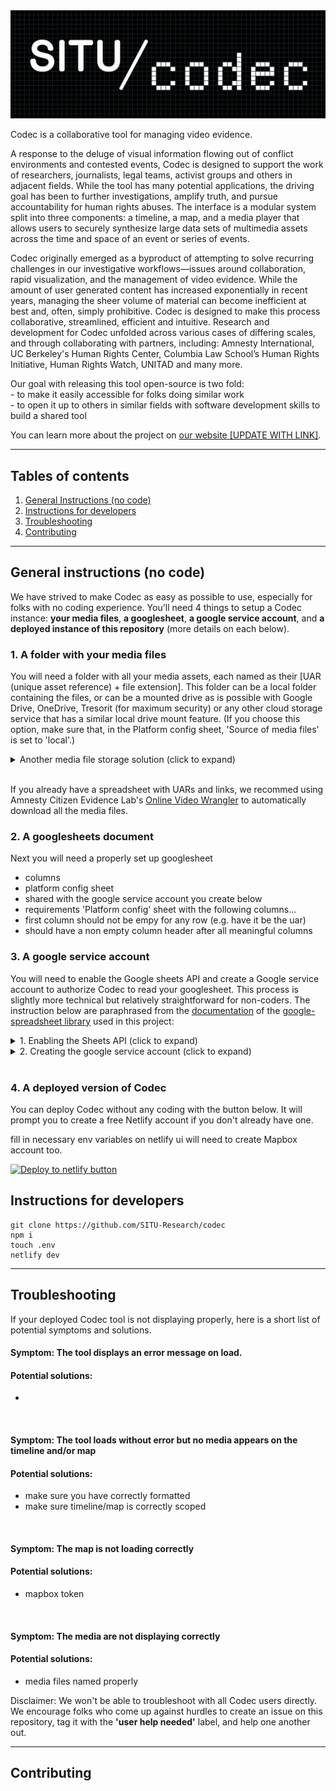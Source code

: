 <img src="codec white on black logo cropped center.png" alt="SITU Research and Codec logos">

Codec is a collaborative tool for managing video evidence.

A response to the deluge of visual information flowing out of conflict environments and contested events, Codec is designed to support the work of researchers, journalists, legal teams, activist groups and others in adjacent fields. While the tool has many potential applications, the driving goal has been to further investigations, amplify truth, and pursue accountability for human rights abuses. The interface is a modular system split into three components: a timeline, a map, and a media player that allows users to securely synthesize large data sets of multimedia assets across the time and space of an event or series of events.

Codec originally emerged as a byproduct of attempting to solve recurring challenges in our investigative workflows—issues around collaboration, rapid visualization, and the management of video evidence. While the amount of user generated content has increased exponentially in recent years, managing the sheer volume of material can become inefficient at best and, often, simply prohibitive. Codec is designed to make this process collaborative, streamlined, efficient and intuitive. Research and development for Codec unfolded across various cases of differing scales, and through collaborating with partners, including: Amnesty International, UC Berkeley's Human Rights Center, Columbia Law School’s Human Rights Initiative, Human Rights Watch, UNITAD and many more.


Our goal with releasing this tool open-source is two fold: <br>
\- to make it easily accessible for folks doing similar work <br>
\- to open it up to others in similar fields with software development skills to build a shared tool

You can learn more about the project on [our website [UPDATE WITH LINK]](https://www.situ.nyc/research/codec).

***

## Tables of contents

1. [General Instructions (no code)](#general-instructions-no-code)
2. [Instructions for developers](#instructions-for-developers)
3. [Troubleshooting](#troubleshooting)
4. [Contributing](#contributing)

***

## General instructions (no code)

We have strived to make Codec as easy as possible to use, especially for folks with no coding experience. You'll need 4 things to setup a Codec instance: **your media files**, **a googlesheet**, **a google service account**, and **a deployed instance of this repository** (more details on each below).

### 1. A folder with your media files

You will need a folder with all your media assets, each named as their [UAR (unique asset reference) + file extension]. This folder can be a local folder containing the files, or can be a mounted drive as is possible with Google Drive, OneDrive, Tresorit (for maximum security) or any other cloud storage service that has a similar local drive mount feature. (If you choose this option, make sure that, in the Platform config sheet, 'Source of media files' is set to 'local'.)

<details>

<summary>Another media file storage solution (click to expand) </summary>

Another media file storage solution is to use a cloud storage service such as Amazon Web Services’ S3. After having uploaded the necessary files to an S3 bucket and the necessary url links filled in the spreadsheet, any user with access to the platform can then play the files without needing a local copy or a local drive streaming solution. It thus makes public dissemination easier. However, it is slightly more technically difficult to set up and is not as secure. (If you choose this option, make sure that, in the Platform config sheet, 'Source of media files' is set to 'url'.)
</details>
<br>

If you already have a spreadsheet with UARs and links, we recommed using Amnesty Citizen Evidence Lab's [Online Video Wrangler](https://citizenevidence.org/2021/03/25/online-video-wrangler/) to automatically download all the media files.

### 2. A googlesheets document

Next you will need a properly set up googlesheet
- columns
- platform config sheet
- shared with the google service account you create below
- requirements 'Platform config' sheet with the following columns...
- first column should not be empy for any row (e.g. have it be the uar)
- should have a non empty column header after all meaningful columns

### 3. A google service account

You will need to enable the Google sheets API and create a Google service account to authorize Codec to read your googlesheet. This process is slightly more technical but relatively straightforward for non-coders. The instruction below are paraphrased from the [documentation](https://theoephraim.github.io/node-google-spreadsheet/#/getting-started/authentication) of the [google-spreadsheet library](https://theoephraim.github.io/node-google-spreadsheet/) used in this project:



<details>

<summary>
1. Enabling the Sheets API (click to expand)
</summary>

1. Go to the [Google Developers Console](https://console.cloud.google.com/)
2. Select your project or create a new one (and then select it)
3. In the sidebar on the left, select APIs & Services > Library
4. Search for "sheets"
5. Click on "Google Sheets API"
6. Click the blue "Enable" button

</details>



    
<details>

<summary>
2. Creating the google service account (click to expand)
</summary>

1. Select your project in the [Google Developers Console](https://console.cloud.google.com/)
2. In the sidebar on the left, select APIs & Services > Credentials
3. Click blue "+ CREATE CREDENTIALS" and select "Service account" option
4. Enter name, description, click "CREATE"
5. You can skip permissions, click "CONTINUE"
6. Click "+ CREATE KEY" button
7. Select the "JSON" key type option
8. Click "Create" button > your JSON key file is generated and downloaded to your machine. Make sure to keep this file, it is the only copy and you will need it to deploy the platform to Netlify.
9. Click "DONE"

</details>

<br>

### 4. A deployed version of Codec

You can deploy Codec without any coding with the button below. It will prompt you to create a free Netlify account if you don't already have one.


fill in necessary env variables on netlify ui
will need to create Mapbox account too.

[![Deploy to netlify button](https://www.netlify.com/img/deploy/button.svg)](https://app.netlify.com/start/deploy?repository=https://github.com/SITU-Research/codec)


## Instructions for developers

```
git clone https://github.com/SITU-Research/codec
npm i
touch .env
netlify dev
```


***

## Troubleshooting 

If your deployed Codec tool is not displaying properly, here is a short list of potential symptoms and solutions.


#### Symptom: The tool displays an error message on load.
#### Potential solutions:
- 

<br>

#### Symptom: The tool loads without error but no media appears on the timeline and/or map
#### Potential solutions:
- make sure you have correctly formatted
- make sure timeline/map is correctly scoped

<br>

#### Symptom: The map is not loading correctly
#### Potential solutions:
- mapbox token

<br>

#### Symptom: The media are not displaying correctly
#### Potential solutions:
- media files named properly


Disclaimer: We won't be able to troubleshoot with all Codec users directly. We encourage folks who come up against hurdles to create an issue on this repository, tag it with the **'user help needed'** label, and help one another out.

***

## Contributing